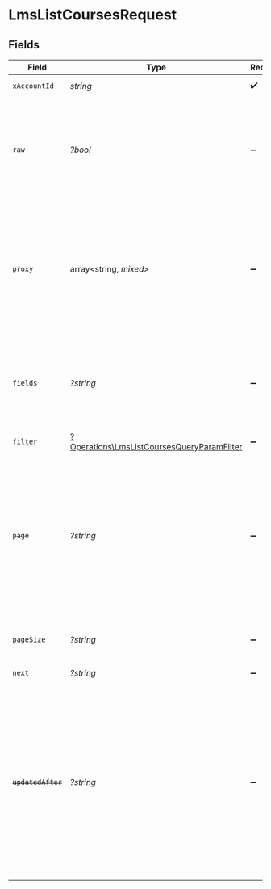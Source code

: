 # LmsListCoursesRequest


## Fields

| Field                                                                                                                                                                                                   | Type                                                                                                                                                                                                    | Required                                                                                                                                                                                                | Description                                                                                                                                                                                             | Example                                                                                                                                                                                                 |
| ------------------------------------------------------------------------------------------------------------------------------------------------------------------------------------------------------- | ------------------------------------------------------------------------------------------------------------------------------------------------------------------------------------------------------- | ------------------------------------------------------------------------------------------------------------------------------------------------------------------------------------------------------- | ------------------------------------------------------------------------------------------------------------------------------------------------------------------------------------------------------- | ------------------------------------------------------------------------------------------------------------------------------------------------------------------------------------------------------- |
| `xAccountId`                                                                                                                                                                                            | *string*                                                                                                                                                                                                | :heavy_check_mark:                                                                                                                                                                                      | The account identifier                                                                                                                                                                                  |                                                                                                                                                                                                         |
| `raw`                                                                                                                                                                                                   | *?bool*                                                                                                                                                                                                 | :heavy_minus_sign:                                                                                                                                                                                      | Indicates that the raw request result should be returned in addition to the mapped result (default value is false)                                                                                      |                                                                                                                                                                                                         |
| `proxy`                                                                                                                                                                                                 | array<string, *mixed*>                                                                                                                                                                                  | :heavy_minus_sign:                                                                                                                                                                                      | Query parameters that can be used to pass through parameters to the underlying provider request by surrounding them with 'proxy' key                                                                    |                                                                                                                                                                                                         |
| `fields`                                                                                                                                                                                                | *?string*                                                                                                                                                                                               | :heavy_minus_sign:                                                                                                                                                                                      | The comma separated list of fields that will be returned in the response (if empty, all fields are returned)                                                                                            | id,remote_id,external_reference,content_ids,remote_content_ids,title,description,languages,cover_url,url,active,duration,categories,skills,updated_at,created_at,content,provider,localizations,authors |
| `filter`                                                                                                                                                                                                | [?Operations\LmsListCoursesQueryParamFilter](../../Models/Operations/LmsListCoursesQueryParamFilter.md)                                                                                                 | :heavy_minus_sign:                                                                                                                                                                                      | LMS Courses Filter                                                                                                                                                                                      |                                                                                                                                                                                                         |
| ~~`page`~~                                                                                                                                                                                              | *?string*                                                                                                                                                                                               | :heavy_minus_sign:                                                                                                                                                                                      | : warning: ** DEPRECATED **: This will be removed in a future release, please migrate away from it as soon as possible.<br/><br/>The page number of the results to fetch                                |                                                                                                                                                                                                         |
| `pageSize`                                                                                                                                                                                              | *?string*                                                                                                                                                                                               | :heavy_minus_sign:                                                                                                                                                                                      | The number of results per page (default value is 25)                                                                                                                                                    |                                                                                                                                                                                                         |
| `next`                                                                                                                                                                                                  | *?string*                                                                                                                                                                                               | :heavy_minus_sign:                                                                                                                                                                                      | The unified cursor                                                                                                                                                                                      |                                                                                                                                                                                                         |
| ~~`updatedAfter`~~                                                                                                                                                                                      | *?string*                                                                                                                                                                                               | :heavy_minus_sign:                                                                                                                                                                                      | : warning: ** DEPRECATED **: This will be removed in a future release, please migrate away from it as soon as possible.<br/><br/>Use a string with a date to only select results updated after that given date | 2020-01-01T00:00:00.000Z                                                                                                                                                                                |